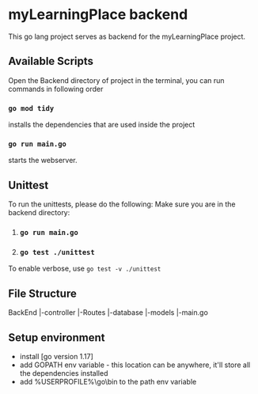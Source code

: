 # myLearningPlace backend

This go lang project serves as backend for the myLearningPlace project.

## Available Scripts

Open the Backend directory of project in the terminal, you can run commands in following order

### `go mod tidy`

installs the dependencies that are used inside the project

### `go run main.go`

starts the webserver.

## Unittest
To run the unittests, please do the following:
Make sure you are in the backend directory:
1. ### `go run main.go`
2. ### `go test ./unittest`

To enable verbose, use `go test -v ./unittest`

## File Structure

BackEnd
|-controller
|-Routes
|-database
|-models
|-main.go

## Setup environment

- install [go version 1.17]
- add GOPATH env variable - this location can be anywhere, it'll store all the dependencies installed
- add %USERPROFILE%\go\bin to the path env variable
